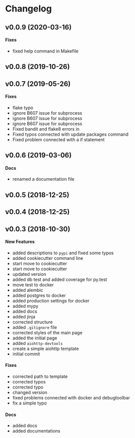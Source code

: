 # Changelog

## v0.0.9 (2020-03-16)

#### Fixes

* fixed help command in Makefile

## v0.0.8 (2019-10-26)


## v0.0.7 (2019-05-26)

#### Fixes

* flake typo
* ignore B607 issue for subprocess
* ignore B607 issue for subprocess
* ignore B607 issue for subprocess
* Fixed bandit and flake8 errors in
* Fixed typos connected with update packages command
* Fixed problem connected with a  if statement

## v0.0.6 (2019-03-06)

#### Docs

* renamed a documentation file

## v0.0.5 (2018-12-25)


## v0.0.4 (2018-12-25)


## v0.0.3 (2018-10-30)

#### New Features

* added descriptions to `pypi` and fixed some typos
* added cookiecutter command line
* start move to cookiecutter
* start move to cookiecutter
* updated version
* added db test and added coverage for py.test
* move test to docker
* added alembic
* added postgres to docker
* added production settings for docker
* added mypy
* added docs
* added jinja
* corrected structure
* added `.gitignore` file
* corrected styles of the main page
* added the initial page
* added `aiohttp-devtools`
* create a simple aiohttp template
* initial commit
#### Fixes

* corrected path to template
* corrected typos
* corrected typo
* changed version
* fixed problems connected with docker and debugtoolbar
* fix a simple typo
#### Docs

* added docs
* added documentations
